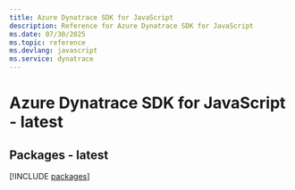 ```yaml
---
title: Azure Dynatrace SDK for JavaScript
description: Reference for Azure Dynatrace SDK for JavaScript
ms.date: 07/30/2025
ms.topic: reference
ms.devlang: javascript
ms.service: dynatrace
---
```

# Azure Dynatrace SDK for JavaScript - latest
## Packages - latest
[!INCLUDE [packages](dynatrace-index.md)]